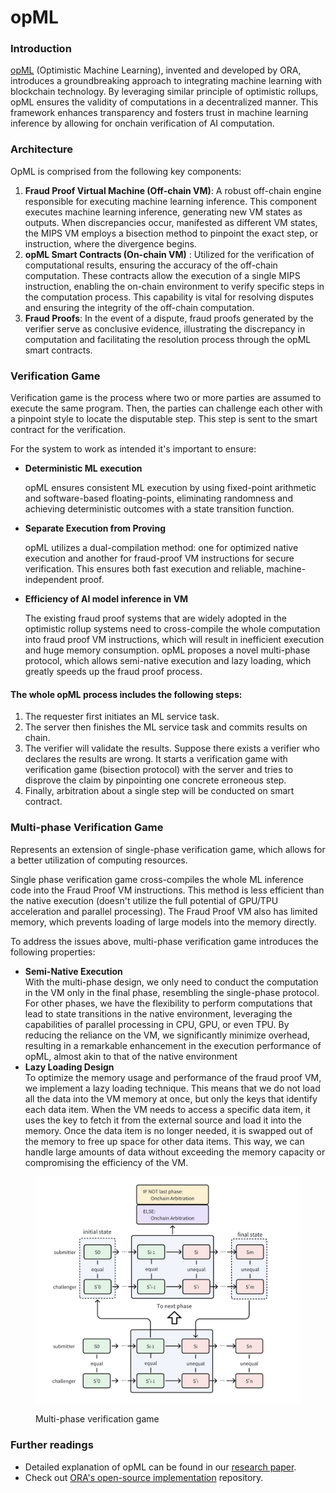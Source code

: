 # opML

### Introduction

[opML](https://arxiv.org/abs/2401.17555) (Optimistic Machine Learning), invented and developed by ORA, introduces a groundbreaking approach to integrating machine learning with blockchain technology. By leveraging similar principle of optimistic rollups, opML ensures the validity of computations in a decentralized manner. This framework enhances transparency and fosters trust in machine learning inference by allowing for onchain verification of AI computation.

### Architecture

OpML is comprised from the following key components:

1. **Fraud Proof Virtual Machine (Off-chain VM)**: A robust off-chain engine responsible for executing machine learning inference. This component executes machine learning inference, generating new VM states as outputs. When discrepancies occur, manifested as different VM states, the MIPS VM employs a bisection method to pinpoint the exact step, or instruction, where the divergence begins.
2. **opML Smart Contracts (On-chain VM)** : Utilized for the verification of computational results, ensuring the accuracy of the off-chain computation. These contracts allow the execution of a single MIPS instruction, enabling the on-chain environment to verify specific steps in the computation process. This capability is vital for resolving disputes and ensuring the integrity of the off-chain computation.
3. **Fraud Proofs**: In the event of a dispute, fraud proofs generated by the verifier serve as conclusive evidence, illustrating the discrepancy in computation and facilitating the resolution process through the opML smart contracts.

### Verification Game

Verification game is the process where two or more parties are assumed to execute the same program. Then, the parties can challenge each other with a pinpoint style to locate the disputable step. This step is sent to the smart contract for the verification.

For the system to work as intended it's important to ensure:

*   **Deterministic ML execution**

    opML ensures consistent ML execution by using fixed-point arithmetic and software-based floating-points, eliminating randomness and achieving deterministic outcomes with a state transition function.
*   **Separate Execution from Proving**

    opML utilizes a dual-compilation method: one for optimized native execution and another for fraud-proof VM instructions for secure verification. This ensures both fast execution and reliable, machine-independent proof.
*   **Efficiency of AI model inference in VM**

    The existing fraud proof systems that are widely adopted in the optimistic rollup systems need to cross-compile the whole computation into fraud proof VM instructions, which will result in inefficient execution and huge memory consumption. opML proposes a novel multi-phase protocol, which allows semi-native execution and lazy loading, which greatly speeds up the fraud proof process.

#### The whole opML process includes the following steps:

1. The requester first initiates an ML service task.
2. The server then finishes the ML service task and commits results on chain.
3. The verifier will validate the results. Suppose there exists a verifier who declares the results are wrong. It starts a verification game with verification game (bisection protocol) with the server and tries to disprove the claim by pinpointing one concrete erroneous step.
4. Finally, arbitration about a single step will be conducted on smart contract.

### Multi-phase Verification Game

Represents an extension of single-phase verification game, which allows for a better utilization of computing resources.

Single phase verification game cross-compiles the whole ML inference code into the Fraud Proof VM instructions. This method is less efficient than the native execution (doesn't utilize the full potential of GPU/TPU acceleration and parallel processing). The Fraud Proof VM also has limited memory, which prevents loading of large models into the memory directly.&#x20;

To address the issues above, multi-phase verification game introduces the following properties:

* **Semi-Native Execution**\
  With the multi-phase design, we only need to conduct the computation in the VM only in the final phase, resembling the single-phase protocol. For other phases, we have the flexibility to perform computations that lead to state transitions in the native environment, leveraging the capabilities of parallel processing in CPU, GPU, or even TPU. By reducing the reliance on the VM, we significantly minimize overhead, resulting in a remarkable enhancement in the execution performance of opML, almost akin to that of the native environment
* **Lazy Loading Design**\
  To optimize the memory usage and performance of the fraud proof VM, we implement a lazy loading technique. This means that we do not load all the data into the VM memory at once, but only the keys that identify each data item. When the VM needs to access a specific data item, it uses the key to fetch it from the external source and load it into the memory. Once the data item is no longer needed, it is swapped out of the memory to free up space for other data items. This way, we can handle large amounts of data without exceeding the memory capacity or compromising the efficiency of the VM.

<figure><img src="../../.gitbook/assets/image (4) (1).png" alt="" width="563"><figcaption><p>Multi-phase verification game</p></figcaption></figure>

### Further readings

* Detailed explanation of opML can be found in our [research paper](https://arxiv.org/abs/2401.17555).
* Check out [ORA's open-source implementation](https://github.com/ora-io/opml/wiki#opml-vs-zkml) repository.
